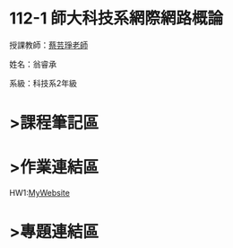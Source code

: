 # 112-1 師大科技系網際網路概論
授課教師：[蔡芸琤老師](https://github.com/pecu)

姓名：翁睿承

系級：科技系2年級
# >課程筆記區
# >作業連結區

HW1:[MyWebsite](https://slxsh57.github.io/Web/index.html)
# >專題連結區

